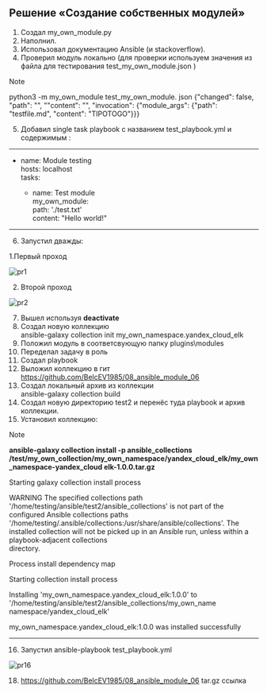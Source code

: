 ## Решение «Создание собственных модулей»

1. Создал my_own_module.py
2. Наполнил.
3. Использовал документацию Ansible (и stackoverflow).
4. Проверил модуль локально (для проверки используем значения из файла для тестирования test_my_own_module.json )
   
> [!NOTE]
> python3 -m my_own_module test_my_own_module. json
> {"changed": false, "path": "", ""content": "", "invocation": {"module_args": {"path": "testfile.md", "content": "TIPOTOGO"}}}


5. Добавил single task playbook c названием test_playbook.yml и содержимым :  
----
- name: Module testing  
  hosts: localhost  
  tasks:  

  - name: Test module  
    my_own_module:  
      path: './test.txt'  
      content: "Hello world!"  
---
6. Запустил дважды:

1.Первый проход
    
![pr1](https://github.com/user-attachments/assets/612ab151-aa38-4c8c-92c4-e7a227b2fc7f)

2. Второй проход
 
![pr2](https://github.com/user-attachments/assets/e2595019-32ab-445d-aaec-26db5b1ce9b5)


7. Вышел используя **deactivate**
8. Создал новую коллекцию   
	ansible-galaxy collection init my_own_namespace.yandex_cloud_elk  
9. Положил модуль в соответсвующую папку plugins\modules
10. Переделал задачу в роль
11. Создал playbook
12. Выложил коллекцию в гит   
	https://github.com/BelcEV1985/08_ansible_module_06
13. Создал локальный архив из коллекции   
	ansible-galaxy collection build
14. Создал новую директорию test2 и перенёс туда playbook и архив коллекции.
15. Установил коллекцию:  

> [!NOTE]
> **ansible-galaxy collection install -p ansible_collections /test/my_own_collection/my_own_namespace/yandex_cloud_elk/my_own_namespace-yandex_cloud elk-1.0.0.tar.gz**
> 
> Starting galaxy collection install process
>  
> WARNING The specified collections path '/home/testing/ansible/test2/ansible_collections' is not part of the  
> configured Ansible collections paths '/home/testing/.ansible/collections:/usr/share/ansible/collections'. The  
> installed collection will not be picked up in an Ansible run, unless within a playbook-adjacent collections  
> directory.
>   
> Process install dependency map
>  
> Starting collection install process
>   
> Installing 'my_own_namespace.yandex_cloud_elk:1.0.0' to '/home/testing/ansible/test2/ansible_collections/my_own_name  
> namespace/yandex_cloud_elk'
>   
> my_own_namespace.yandex_cloud_elk:1.0.0 was installed successfully  
---------------------
16. Запустил ansible-playbook test_playbook.yml

![pr16](https://github.com/user-attachments/assets/1ef82799-b85e-4da1-b401-e4a2d2547387)

18. https://github.com/BelcEV1985/08_ansible_module_06
	tar.gz ссылка
